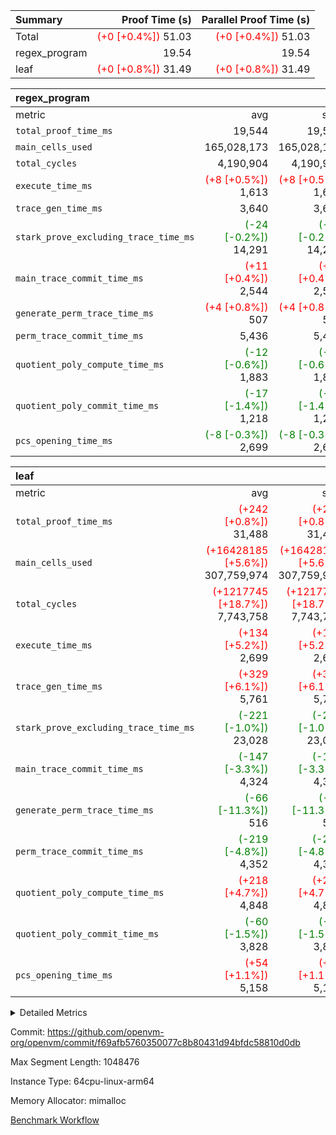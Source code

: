 | Summary | Proof Time (s) | Parallel Proof Time (s) |
|:---|---:|---:|
| Total | <span style='color: red'>(+0 [+0.4%])</span> 51.03 | <span style='color: red'>(+0 [+0.4%])</span> 51.03 |
| regex_program |  19.54 |  19.54 |
| leaf | <span style='color: red'>(+0 [+0.8%])</span> 31.49 | <span style='color: red'>(+0 [+0.8%])</span> 31.49 |


| regex_program |||||
|:---|---:|---:|---:|---:|
|metric|avg|sum|max|min|
| `total_proof_time_ms ` |  19,544 |  19,544 |  19,544 |  19,544 |
| `main_cells_used     ` |  165,028,173 |  165,028,173 |  165,028,173 |  165,028,173 |
| `total_cycles        ` |  4,190,904 |  4,190,904 |  4,190,904 |  4,190,904 |
| `execute_time_ms     ` | <span style='color: red'>(+8 [+0.5%])</span> 1,613 | <span style='color: red'>(+8 [+0.5%])</span> 1,613 | <span style='color: red'>(+8 [+0.5%])</span> 1,613 | <span style='color: red'>(+8 [+0.5%])</span> 1,613 |
| `trace_gen_time_ms   ` |  3,640 |  3,640 |  3,640 |  3,640 |
| `stark_prove_excluding_trace_time_ms` | <span style='color: green'>(-24 [-0.2%])</span> 14,291 | <span style='color: green'>(-24 [-0.2%])</span> 14,291 | <span style='color: green'>(-24 [-0.2%])</span> 14,291 | <span style='color: green'>(-24 [-0.2%])</span> 14,291 |
| `main_trace_commit_time_ms` | <span style='color: red'>(+11 [+0.4%])</span> 2,544 | <span style='color: red'>(+11 [+0.4%])</span> 2,544 | <span style='color: red'>(+11 [+0.4%])</span> 2,544 | <span style='color: red'>(+11 [+0.4%])</span> 2,544 |
| `generate_perm_trace_time_ms` | <span style='color: red'>(+4 [+0.8%])</span> 507 | <span style='color: red'>(+4 [+0.8%])</span> 507 | <span style='color: red'>(+4 [+0.8%])</span> 507 | <span style='color: red'>(+4 [+0.8%])</span> 507 |
| `perm_trace_commit_time_ms` |  5,436 |  5,436 |  5,436 |  5,436 |
| `quotient_poly_compute_time_ms` | <span style='color: green'>(-12 [-0.6%])</span> 1,883 | <span style='color: green'>(-12 [-0.6%])</span> 1,883 | <span style='color: green'>(-12 [-0.6%])</span> 1,883 | <span style='color: green'>(-12 [-0.6%])</span> 1,883 |
| `quotient_poly_commit_time_ms` | <span style='color: green'>(-17 [-1.4%])</span> 1,218 | <span style='color: green'>(-17 [-1.4%])</span> 1,218 | <span style='color: green'>(-17 [-1.4%])</span> 1,218 | <span style='color: green'>(-17 [-1.4%])</span> 1,218 |
| `pcs_opening_time_ms ` | <span style='color: green'>(-8 [-0.3%])</span> 2,699 | <span style='color: green'>(-8 [-0.3%])</span> 2,699 | <span style='color: green'>(-8 [-0.3%])</span> 2,699 | <span style='color: green'>(-8 [-0.3%])</span> 2,699 |

| leaf |||||
|:---|---:|---:|---:|---:|
|metric|avg|sum|max|min|
| `total_proof_time_ms ` | <span style='color: red'>(+242 [+0.8%])</span> 31,488 | <span style='color: red'>(+242 [+0.8%])</span> 31,488 | <span style='color: red'>(+242 [+0.8%])</span> 31,488 | <span style='color: red'>(+242 [+0.8%])</span> 31,488 |
| `main_cells_used     ` | <span style='color: red'>(+16428185 [+5.6%])</span> 307,759,974 | <span style='color: red'>(+16428185 [+5.6%])</span> 307,759,974 | <span style='color: red'>(+16428185 [+5.6%])</span> 307,759,974 | <span style='color: red'>(+16428185 [+5.6%])</span> 307,759,974 |
| `total_cycles        ` | <span style='color: red'>(+1217745 [+18.7%])</span> 7,743,758 | <span style='color: red'>(+1217745 [+18.7%])</span> 7,743,758 | <span style='color: red'>(+1217745 [+18.7%])</span> 7,743,758 | <span style='color: red'>(+1217745 [+18.7%])</span> 7,743,758 |
| `execute_time_ms     ` | <span style='color: red'>(+134 [+5.2%])</span> 2,699 | <span style='color: red'>(+134 [+5.2%])</span> 2,699 | <span style='color: red'>(+134 [+5.2%])</span> 2,699 | <span style='color: red'>(+134 [+5.2%])</span> 2,699 |
| `trace_gen_time_ms   ` | <span style='color: red'>(+329 [+6.1%])</span> 5,761 | <span style='color: red'>(+329 [+6.1%])</span> 5,761 | <span style='color: red'>(+329 [+6.1%])</span> 5,761 | <span style='color: red'>(+329 [+6.1%])</span> 5,761 |
| `stark_prove_excluding_trace_time_ms` | <span style='color: green'>(-221 [-1.0%])</span> 23,028 | <span style='color: green'>(-221 [-1.0%])</span> 23,028 | <span style='color: green'>(-221 [-1.0%])</span> 23,028 | <span style='color: green'>(-221 [-1.0%])</span> 23,028 |
| `main_trace_commit_time_ms` | <span style='color: green'>(-147 [-3.3%])</span> 4,324 | <span style='color: green'>(-147 [-3.3%])</span> 4,324 | <span style='color: green'>(-147 [-3.3%])</span> 4,324 | <span style='color: green'>(-147 [-3.3%])</span> 4,324 |
| `generate_perm_trace_time_ms` | <span style='color: green'>(-66 [-11.3%])</span> 516 | <span style='color: green'>(-66 [-11.3%])</span> 516 | <span style='color: green'>(-66 [-11.3%])</span> 516 | <span style='color: green'>(-66 [-11.3%])</span> 516 |
| `perm_trace_commit_time_ms` | <span style='color: green'>(-219 [-4.8%])</span> 4,352 | <span style='color: green'>(-219 [-4.8%])</span> 4,352 | <span style='color: green'>(-219 [-4.8%])</span> 4,352 | <span style='color: green'>(-219 [-4.8%])</span> 4,352 |
| `quotient_poly_compute_time_ms` | <span style='color: red'>(+218 [+4.7%])</span> 4,848 | <span style='color: red'>(+218 [+4.7%])</span> 4,848 | <span style='color: red'>(+218 [+4.7%])</span> 4,848 | <span style='color: red'>(+218 [+4.7%])</span> 4,848 |
| `quotient_poly_commit_time_ms` | <span style='color: green'>(-60 [-1.5%])</span> 3,828 | <span style='color: green'>(-60 [-1.5%])</span> 3,828 | <span style='color: green'>(-60 [-1.5%])</span> 3,828 | <span style='color: green'>(-60 [-1.5%])</span> 3,828 |
| `pcs_opening_time_ms ` | <span style='color: red'>(+54 [+1.1%])</span> 5,158 | <span style='color: red'>(+54 [+1.1%])</span> 5,158 | <span style='color: red'>(+54 [+1.1%])</span> 5,158 | <span style='color: red'>(+54 [+1.1%])</span> 5,158 |



<details>
<summary>Detailed Metrics</summary>

| group | num_segments | keygen_time_ms | commit_exe_time_ms |
| --- | --- | --- | --- |
| regex_program | 1 | 726 | 38 | 

| group | air_name | quotient_deg | interactions | constraints |
| --- | --- | --- | --- | --- |
| leaf | AccessAdapterAir<2> | 4 | 5 | 12 | 
| leaf | AccessAdapterAir<4> | 4 | 5 | 12 | 
| leaf | AccessAdapterAir<8> | 4 | 5 | 12 | 
| leaf | FriReducedOpeningAir | 4 | 35 | 59 | 
| leaf | NativePoseidon2Air<BabyBearParameters>, 1> | 4 | 31 | 302 | 
| leaf | PhantomAir | 4 | 3 | 4 | 
| leaf | ProgramAir | 1 | 1 | 4 | 
| leaf | VariableRangeCheckerAir | 1 | 1 | 4 | 
| leaf | VmAirWrapper<BranchNativeAdapterAir, BranchEqualCoreAir<1> | 2 | 11 | 23 | 
| leaf | VmAirWrapper<JalNativeAdapterAir, JalCoreAir> | 4 | 7 | 6 | 
| leaf | VmAirWrapper<NativeAdapterAir<2, 0>, PublicValuesCoreAir> | 4 | 11 | 23 | 
| leaf | VmAirWrapper<NativeAdapterAir<2, 1>, FieldArithmeticCoreAir> | 4 | 15 | 23 | 
| leaf | VmAirWrapper<NativeLoadStoreAdapterAir<1>, NativeLoadStoreCoreAir<1> | 4 | 15 | 24 | 
| leaf | VmAirWrapper<NativeVectorizedAdapterAir<4>, FieldExtensionCoreAir> | 4 | 15 | 23 | 
| leaf | VmConnectorAir | 4 | 3 | 8 | 
| leaf | VolatileBoundaryAir | 4 | 4 | 16 | 
| regex_program | AccessAdapterAir<16> | 2 | 5 | 14 | 
| regex_program | AccessAdapterAir<2> | 2 | 5 | 14 | 
| regex_program | AccessAdapterAir<32> | 2 | 5 | 14 | 
| regex_program | AccessAdapterAir<4> | 2 | 5 | 14 | 
| regex_program | AccessAdapterAir<64> | 2 | 5 | 14 | 
| regex_program | AccessAdapterAir<8> | 2 | 5 | 14 | 
| regex_program | BitwiseOperationLookupAir<8> | 2 | 2 | 4 | 
| regex_program | KeccakVmAir | 2 | 321 | 4,571 | 
| regex_program | MemoryMerkleAir<8> | 2 | 4 | 40 | 
| regex_program | PersistentBoundaryAir<8> | 2 | 3 | 6 | 
| regex_program | PhantomAir | 2 | 3 | 5 | 
| regex_program | Poseidon2PeripheryAir<BabyBearParameters>, 1> | 2 | 1 | 286 | 
| regex_program | ProgramAir | 1 | 1 | 4 | 
| regex_program | RangeTupleCheckerAir<2> | 1 | 1 | 4 | 
| regex_program | VariableRangeCheckerAir | 1 | 1 | 4 | 
| regex_program | VmAirWrapper<Rv32BaseAluAdapterAir, BaseAluCoreAir<4, 8> | 2 | 19 | 43 | 
| regex_program | VmAirWrapper<Rv32BaseAluAdapterAir, LessThanCoreAir<4, 8> | 2 | 17 | 39 | 
| regex_program | VmAirWrapper<Rv32BaseAluAdapterAir, ShiftCoreAir<4, 8> | 2 | 23 | 90 | 
| regex_program | VmAirWrapper<Rv32BranchAdapterAir, BranchEqualCoreAir<4> | 2 | 11 | 25 | 
| regex_program | VmAirWrapper<Rv32BranchAdapterAir, BranchLessThanCoreAir<4, 8> | 2 | 13 | 41 | 
| regex_program | VmAirWrapper<Rv32CondRdWriteAdapterAir, Rv32JalLuiCoreAir> | 2 | 10 | 22 | 
| regex_program | VmAirWrapper<Rv32HintStoreAdapterAir, Rv32HintStoreCoreAir> | 2 | 15 | 17 | 
| regex_program | VmAirWrapper<Rv32JalrAdapterAir, Rv32JalrCoreAir> | 2 | 16 | 20 | 
| regex_program | VmAirWrapper<Rv32LoadStoreAdapterAir, LoadSignExtendCoreAir<4, 8> | 2 | 18 | 33 | 
| regex_program | VmAirWrapper<Rv32LoadStoreAdapterAir, LoadStoreCoreAir<4> | 2 | 17 | 38 | 
| regex_program | VmAirWrapper<Rv32MultAdapterAir, DivRemCoreAir<4, 8> | 2 | 25 | 88 | 
| regex_program | VmAirWrapper<Rv32MultAdapterAir, MulHCoreAir<4, 8> | 2 | 24 | 38 | 
| regex_program | VmAirWrapper<Rv32MultAdapterAir, MultiplicationCoreAir<4, 8> | 2 | 19 | 26 | 
| regex_program | VmAirWrapper<Rv32RdWriteAdapterAir, Rv32AuipcCoreAir> | 2 | 11 | 15 | 
| regex_program | VmConnectorAir | 2 | 3 | 9 | 

| group | air_name | idx | rows | prep_cols | perm_cols | main_cols | cells |
| --- | --- | --- | --- | --- | --- | --- | --- |
| leaf | AccessAdapterAir<2> | 0 | 2,097,152 |  | 16 | 11 | 56,623,104 | 
| leaf | AccessAdapterAir<4> | 0 | 1,048,576 |  | 16 | 13 | 30,408,704 | 
| leaf | AccessAdapterAir<8> | 0 | 131,072 |  | 16 | 17 | 4,325,376 | 
| leaf | FriReducedOpeningAir | 0 | 1,048,576 |  | 76 | 64 | 146,800,640 | 
| leaf | NativePoseidon2Air<BabyBearParameters>, 1> | 0 | 65,536 |  | 36 | 348 | 25,165,824 | 
| leaf | PhantomAir | 0 | 32,768 |  | 8 | 6 | 458,752 | 
| leaf | ProgramAir | 0 | 524,288 |  | 8 | 10 | 9,437,184 | 
| leaf | VariableRangeCheckerAir | 0 | 262,144 | 2 | 8 | 1 | 2,359,296 | 
| leaf | VmAirWrapper<BranchNativeAdapterAir, BranchEqualCoreAir<1> | 0 | 2,097,152 |  | 28 | 23 | 106,954,752 | 
| leaf | VmAirWrapper<JalNativeAdapterAir, JalCoreAir> | 0 | 131,072 |  | 12 | 10 | 2,883,584 | 
| leaf | VmAirWrapper<NativeAdapterAir<2, 0>, PublicValuesCoreAir> | 0 | 64 |  | 16 | 23 | 2,496 | 
| leaf | VmAirWrapper<NativeAdapterAir<2, 1>, FieldArithmeticCoreAir> | 0 | 4,194,304 |  | 20 | 30 | 209,715,200 | 
| leaf | VmAirWrapper<NativeLoadStoreAdapterAir<1>, NativeLoadStoreCoreAir<1> | 0 | 2,097,152 |  | 20 | 31 | 106,954,752 | 
| leaf | VmAirWrapper<NativeVectorizedAdapterAir<4>, FieldExtensionCoreAir> | 0 | 131,072 |  | 20 | 40 | 7,864,320 | 
| leaf | VmConnectorAir | 0 | 2 | 1 | 8 | 4 | 24 | 
| leaf | VolatileBoundaryAir | 0 | 1,048,576 |  | 8 | 11 | 19,922,944 | 

| group | air_name | segment | rows | prep_cols | perm_cols | main_cols | cells |
| --- | --- | --- | --- | --- | --- | --- | --- |
| regex_program | AccessAdapterAir<2> | 0 | 64 |  | 24 | 11 | 2,240 | 
| regex_program | AccessAdapterAir<4> | 0 | 32 |  | 24 | 13 | 1,184 | 
| regex_program | AccessAdapterAir<8> | 0 | 131,072 |  | 24 | 17 | 5,373,952 | 
| regex_program | BitwiseOperationLookupAir<8> | 0 | 65,536 | 3 | 8 | 2 | 655,360 | 
| regex_program | KeccakVmAir | 0 | 32 |  | 1,288 | 3,164 | 142,464 | 
| regex_program | MemoryMerkleAir<8> | 0 | 131,072 |  | 20 | 32 | 6,815,744 | 
| regex_program | PersistentBoundaryAir<8> | 0 | 131,072 |  | 12 | 20 | 4,194,304 | 
| regex_program | PhantomAir | 0 | 512 |  | 12 | 6 | 9,216 | 
| regex_program | Poseidon2PeripheryAir<BabyBearParameters>, 1> | 0 | 16,384 |  | 8 | 300 | 5,046,272 | 
| regex_program | ProgramAir | 0 | 131,072 |  | 8 | 10 | 2,359,296 | 
| regex_program | RangeTupleCheckerAir<2> | 0 | 524,288 | 2 | 8 | 1 | 4,718,592 | 
| regex_program | VariableRangeCheckerAir | 0 | 262,144 | 2 | 8 | 1 | 2,359,296 | 
| regex_program | VmAirWrapper<Rv32BaseAluAdapterAir, BaseAluCoreAir<4, 8> | 0 | 2,097,152 |  | 80 | 36 | 243,269,632 | 
| regex_program | VmAirWrapper<Rv32BaseAluAdapterAir, LessThanCoreAir<4, 8> | 0 | 65,536 |  | 40 | 37 | 5,046,272 | 
| regex_program | VmAirWrapper<Rv32BaseAluAdapterAir, ShiftCoreAir<4, 8> | 0 | 262,144 |  | 52 | 53 | 27,525,120 | 
| regex_program | VmAirWrapper<Rv32BranchAdapterAir, BranchEqualCoreAir<4> | 0 | 524,288 |  | 48 | 26 | 38,797,312 | 
| regex_program | VmAirWrapper<Rv32BranchAdapterAir, BranchLessThanCoreAir<4, 8> | 0 | 262,144 |  | 56 | 32 | 23,068,672 | 
| regex_program | VmAirWrapper<Rv32CondRdWriteAdapterAir, Rv32JalLuiCoreAir> | 0 | 131,072 |  | 44 | 18 | 8,126,464 | 
| regex_program | VmAirWrapper<Rv32HintStoreAdapterAir, Rv32HintStoreCoreAir> | 0 | 16,384 |  | 36 | 26 | 1,015,808 | 
| regex_program | VmAirWrapper<Rv32JalrAdapterAir, Rv32JalrCoreAir> | 0 | 131,072 |  | 36 | 28 | 8,388,608 | 
| regex_program | VmAirWrapper<Rv32LoadStoreAdapterAir, LoadSignExtendCoreAir<4, 8> | 0 | 1,024 |  | 76 | 35 | 113,664 | 
| regex_program | VmAirWrapper<Rv32LoadStoreAdapterAir, LoadStoreCoreAir<4> | 0 | 2,097,152 |  | 72 | 40 | 234,881,024 | 
| regex_program | VmAirWrapper<Rv32MultAdapterAir, DivRemCoreAir<4, 8> | 0 | 128 |  | 104 | 57 | 20,608 | 
| regex_program | VmAirWrapper<Rv32MultAdapterAir, MulHCoreAir<4, 8> | 0 | 256 |  | 100 | 39 | 35,584 | 
| regex_program | VmAirWrapper<Rv32MultAdapterAir, MultiplicationCoreAir<4, 8> | 0 | 65,536 |  | 80 | 31 | 7,274,496 | 
| regex_program | VmAirWrapper<Rv32RdWriteAdapterAir, Rv32AuipcCoreAir> | 0 | 65,536 |  | 28 | 21 | 3,211,264 | 
| regex_program | VmConnectorAir | 0 | 2 | 1 | 12 | 4 | 32 | 

| group | idx | trace_gen_time_ms | total_proof_time_ms | total_cycles | total_cells | stark_prove_excluding_trace_time_ms | quotient_poly_compute_time_ms | quotient_poly_commit_time_ms | perm_trace_commit_time_ms | pcs_opening_time_ms | main_trace_commit_time_ms | main_cells_used | generate_perm_trace_time_ms | execute_time_ms |
| --- | --- | --- | --- | --- | --- | --- | --- | --- | --- | --- | --- | --- | --- | --- |
| leaf | 0 | 5,761 | 31,488 | 7,743,758 | 729,876,952 | 23,028 | 4,848 | 3,828 | 4,352 | 5,158 | 4,324 | 307,759,974 | 516 | 2,699 | 

| group | segment | trace_gen_time_ms | total_proof_time_ms | total_cycles | total_cells | stark_prove_excluding_trace_time_ms | quotient_poly_compute_time_ms | quotient_poly_commit_time_ms | perm_trace_commit_time_ms | pcs_opening_time_ms | main_trace_commit_time_ms | main_cells_used | generate_perm_trace_time_ms | execute_time_ms |
| --- | --- | --- | --- | --- | --- | --- | --- | --- | --- | --- | --- | --- | --- | --- |
| regex_program | 0 | 3,640 | 19,544 | 4,190,904 | 632,452,480 | 14,291 | 1,883 | 1,218 | 5,436 | 2,699 | 2,544 | 165,028,173 | 507 | 1,613 | 

</details>


Commit: https://github.com/openvm-org/openvm/commit/f69afb5760350077c8b80431d94bfdc58810d0db

Max Segment Length: 1048476

Instance Type: 64cpu-linux-arm64

Memory Allocator: mimalloc

[Benchmark Workflow](https://github.com/openvm-org/openvm/actions/runs/12645171080)
